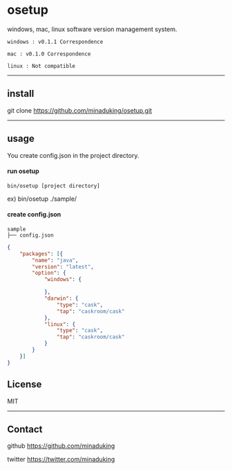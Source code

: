 # osetup
windows, mac, linux software version management system.

````
windows : v0.1.1 Correspondence

mac : v0.1.0 Correspondence

linux : Not compatible
````

****

## install
git clone https://github.com/minaduking/osetup.git

****

## usage
You create config.json in the project directory.

#### run osetup

```
bin/osetup [project directory]
```

ex) bin/osetup ./sample/

#### create config.json ####
```
sample
├── config.json
```

```config.json
{
	"packages": [{
		"name": "java", 
		"version": "latest",
		"option": {
			"windows": {

			},
			"darwin": {
				"type": "cask",
				"tap": "caskroom/cask"
			},
			"linux": {
				"type": "cask",
				"tap": "caskroom/cask"
			}
		}
	}]
}
```

## License
MIT

****

## Contact

github
https://github.com/minaduking

twitter
https://twitter.com/minaduking
